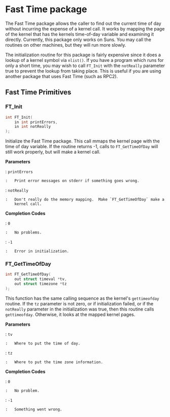 # Fast Time package

The Fast Time package allows the caller to find out the current time of day
without incurring the expense of a kernel call.  It works by mapping the page
of the kernel that has the kernels time-of-day variable and examining it
directly.  Currently, this package only works on Suns.  You may call the
routines on other machines, but they will run more slowly.

The initialization routine for this package is fairly expensive since it does a
lookup of a kernel symbol via `nlist()`.  If you have a program which runs for
only a short time, you may wish to call `FT_Init` with the `notReally`
parameter true to prevent the lookup from taking place.  This is useful if you
are using another package that uses Fast Time (such as RPC2).

## Fast Time Primitives

### FT\_Init

``` c
int FT_Init(
    in int printErrors,
    in int notReally
);
```

Initialize the Fast Time package.  This call mmaps the kernel page with the
time of day variable.  If the routine returns -1, calls to `FT_GetTimeOfDay`
will still work properly, but will make a kernel call.

**Parameters**

:   `printErrors`

    :   Print error messages on stderr if something goes wrong.

:   `notReally`

    :   Don't really do the memory mapping.  Make `FT_GetTimeOfDay` make a
        kernel call.

**Completion Codes**

:   `0`

    :   No problems.

:   `-1`

    :   Error in initialization.

### FT\_GetTimeOfDay

``` c
int FT_GetTimeOfDay(
    out struct timeval *tv,
    out struct timezone *tz
);
```

This function has the same calling sequence as the kernel's `gettimeofday`
routine.  If the `tz` parameter is not zero, or if initialization failed, or if
the `notReally` parameter in the initialization was true, then this routine
calls `gettimeofday`.  Otherwise, it looks at the mapped kernel pages.

**Parameters**

:   `tv`

    :   Where to put the time of day.

:   `tz`

    :   Where to put the time zone information.

**Completion Codes**

:   `0`

    :   No problem.

:   `-1`

    :   Something went wrong.
